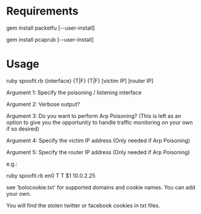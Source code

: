 Requirements
============
gem install packetfu [--user-install]

gem install pcaprub [--user-install]


Usage
=====

ruby spoofit.rb {interface} {T|F} {T|F} [victim IP] [router IP] 

Argument 1: Specify the poisoning / listening interface

Argument 2: Verbose output?

Argument 3: Do you want to perform Arp Poisoning? (This is left as an option to give you the opportunity to handle
            traffic monitoring on your own if so desired)
            
Argument 4: Specify the victim IP address (Only needed if Arp Poisoning)

Argument 5: Specify the router IP address (Only needed if Arp Poisoning)

e.g.:

ruby spoofit.rb en0 T T $1 10.0.2.25

see 'bolocookie.txt' for supported domains and cookie names. You can add your own.

You will find the stolen twitter or facebook cookies in txt files.